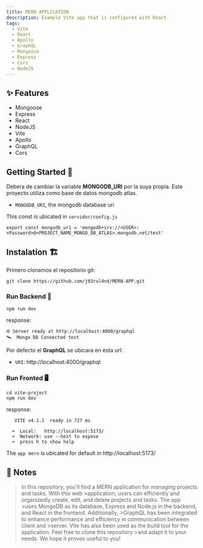 ```yaml
---
title: MERN APPLICATION
description: Example Vite app that is configured with React
tags:
  - Vite
  - React
  - Apollo
  - GraphQL
  - Mongoose
  - Express
  - Cors
  - NodeJS
---
```


## ✨ Features

- Mongoose
- Express
- React
- NodeJS
- Vite
- Apollo
- GraphQL
- Cors

## Getting Started :tada:
Debera de cambiar la variable **MONGODB_URI** por la suya propia.
Este proyecto utiliza como base de datos mongodb atlas.

- `MONGODB_URI`, the mongodb database uri

This const is ubicated in `servidor/config.js`

```
export const mongodb_uri = 'mongodb+srv://<USER>:<Password>@<PROJECT_NAME_MONGO_DB_ATLAS>.mongodb.net/test'
```

## Instalation 🏗️
Primero clonamos el repositorio git:
```
git clone https://github.com/j03rul4nd/MERN-APP.git
```
### Run Backend :tada:
```
npm run dev
```
response:
```
🌐 Server ready at http://localhost:4000/graphql
🛰️  Mongo DB Connected test
```
Por defecto el **GraphQL** se ubicara en esta url:

- `URI`: http://localhost:4000/graphql

### Run Fronted :desktop_computer:
```
cd vite-project
npm run dev
```
response:
```
   VITE v4.1.1  ready in 727 ms

  ➜  Local:   http://localhost:5173/
  ➜  Network: use --host to expose
  ➜  press h to show help
```
The `app mern` is ubicated for default in http://localhost:5173/

## 📝 Notes

>In this repository, you'll find a MERN application for managing projects and tasks. With this web >application, users can efficiently and organizedly create, edit, and delete projects and tasks. The app >uses MongoDB as its database, Express and Node.js in the backend, and React in the frontend. Additionally, >GraphQL has been integrated to enhance performance and efficiency in communication between client and >server. Vite has also been used as the build tool for the application. Feel free to clone this repository >and adapt it to your needs. We hope it proves useful to you!